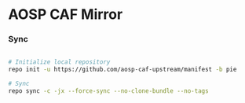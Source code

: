 # AOSP CAF Mirror #

### Sync ###

```bash

# Initialize local repository
repo init -u https://github.com/aosp-caf-upstream/manifest -b pie

# Sync
repo sync -c -jx --force-sync --no-clone-bundle --no-tags
```
